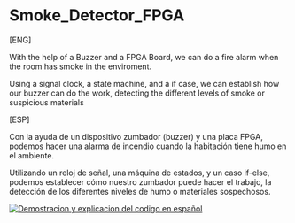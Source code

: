 # Smoke_Detector_FPGA

[ENG]

With the help of a Buzzer and a FPGA Board, we can do a fire alarm when the room has smoke in the enviroment.

Using a signal clock, a state machine, and a if case, we can establish how our buzzer can do the work, detecting the different levels of smoke or suspicious materials

[ESP]

Con la ayuda de un dispositivo zumbador (buzzer) y una placa FPGA, podemos hacer una alarma de incendio cuando la habitación tiene humo en el ambiente.

Utilizando un reloj de señal, una máquina de estados, y un caso if-else, podemos establecer cómo nuestro zumbador puede hacer el trabajo, la detección de los diferentes niveles de humo o materiales sospechosos.

[![Demostracion y explicacion del codigo en español](https://img.youtube.com/vi/PeHCEsOIgNg/0.jpg)](https://www.youtube.com/watch?v=PeHCEsOIgNg)
